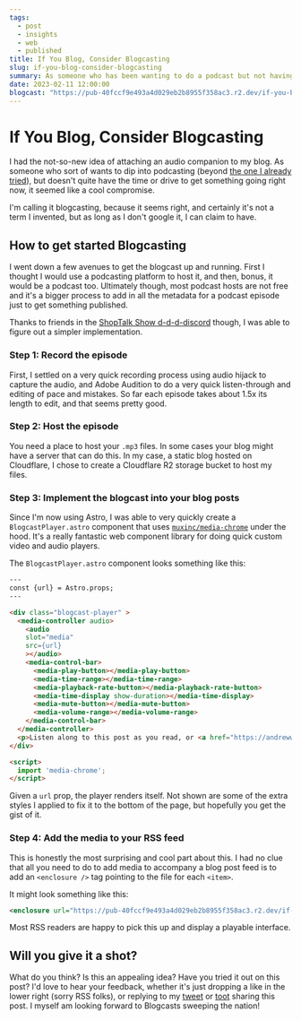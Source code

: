 ```yaml
---
tags: 
  - post
  - insights
  - web
  - published
title: If You Blog, Consider Blogcasting
slug: if-you-blog-consider-blogcasting
summary: As someone who has been wanting to do a podcast but not having time for it. Blogcasting seems like a great middle-ground solution.
date: 2023-02-11 12:00:00
blogcast: "https://pub-40fccf9e493a4d029eb2b8955f358ac3.r2.dev/if-you-blog-consider-blogcasting.mp3"
---
```


# If You Blog, Consider Blogcasting

I had the not-so-new idea of attaching an audio companion to my blog. As someone who sort of wants to dip into podcasting (beyond [the one I already tried](https://spotifyanchor-web.app.link/e/WA1kAZiJjxb)), but doesn't quite have the time or drive to get something going right now, it seemed like a cool compromise.

I'm calling it blogcasting, because it seems right, and certainly it's not a term I invented, but as long as I don't google it, I can claim to have.

## How to get started Blogcasting

I went down a few avenues to get the blogcast up and running. First I thought I would use a podcasting platform to host it, and then, bonus, it would be a podcast too. Ultimately though, most podcast hosts are not free and it's a bigger process to add in all the metadata for a podcast episode just to get something published.

Thanks to friends in the [ShopTalk Show d-d-d-discord](https://www.patreon.com/shoptalkshow/posts) though, I was able to figure out a simpler implementation.

### Step 1: Record the episode

First, I settled on a very quick recording process using audio hijack to capture the audio, and Adobe Audition to do a very quick listen-through and editing of pace and mistakes. So far each episode takes about 1.5x its length to edit, and that seems pretty good.

### Step 2: Host the episode

You need a place to host your `.mp3` files. In some cases your blog might have a server that can do this. In my case, a static blog hosted on Cloudflare, I chose to create a Cloudflare R2 storage bucket to host my files.

### Step 3: Implement the blogcast into your blog posts

Since I'm now using Astro, I was able to very quickly create a `BlogcastPlayer.astro` component that uses [`muxinc/media-chrome`](https://github.com/muxinc/media-chrome) under the hood. It's a really fantastic web component library for doing quick custom video and audio players.

The `BlogcastPlayer.astro` component looks something like this:

```html
---
const {url} = Astro.props;
---

<div class="blogcast-player" >
  <media-controller audio>
    <audio
    slot="media"
    src={url}
    ></audio>
    <media-control-bar>
      <media-play-button></media-play-button>
      <media-time-range></media-time-range>
      <media-playback-rate-button></media-playback-rate-button>
      <media-time-display show-duration></media-time-display>
      <media-mute-button></media-mute-button>
      <media-volume-range></media-volume-range>
    </media-control-bar>
  </media-controller>
  <p>Listen along to this post as you read, or <a href="https://andrewwalpole.com/feed.xml">subscribe to the blog</a></p>
</div>

<script>
  import 'media-chrome';
</script>
```

Given a `url` prop, the player renders itself. Not shown are some of the extra styles I applied to fix it to the bottom of the page, but hopefully you get the gist of it.

### Step 4: Add the media to your RSS feed

This is honestly the most surprising and cool part about this. I had no clue that all you need to do to add media to accompany a blog post feed is to add an `<enclosure />` tag pointing to the file for each `<item>`.

It might look something like this:

```xml
<enclosure url="https://pub-40fccf9e493a4d029eb2b8955f358ac3.r2.dev/if-you-blog-consider-blogcasting.mp3" type="audio/mp3"/>
```

Most RSS readers are happy to pick this up and display a playable interface.

## Will you give it a shot?

What do you think? Is this an appealing idea? Have you tried it out on this post? I'd love to hear your feedback, whether it's just dropping a like in the lower right (sorry RSS folks), or replying to my [tweet](https://twitter.com/walpolea/status/1624206212937191424?s=20&t=yuD8VWXotnPgkJSKT6JGPQ) or [toot](https://mastodon.online/@walpolea/109843310354666047) sharing this post. I myself am looking forward to Blogcasts sweeping the nation!